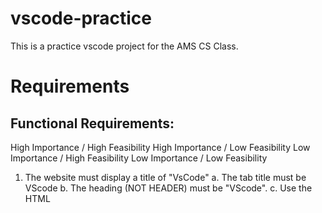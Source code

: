 # vscode-practice
This is a practice vscode project for the AMS CS Class.

# Requirements

## Functional Requirements:
High Importance / High Feasibility
High Importance / Low Feasibility
Low Importance / High Feasibility
Low Importance / Low Feasibility

1. The website must display a title of "VsCode"
	a. The tab title must be VScode
	b. The heading (NOT HEADER) must be "VScode".
	c. Use the HTML <title> element.
	d. Use the HTML <h1> element.
3. The website must have a button that links to the download page for vscode.

4. The website must display the current date and time.

5. The website must have a modern background similar to the vscode theme.

1. The website must have a dark/light mode based on the user preference.
   
2. The website must have the VSCode logo.


2. The website must display a scrollbar so that all content is visible.
	A. The scrollbar must show up if the content is not visible on the screen.
	B. The scrollbar must not show up if there is enough space for the content.


8. The website must have a functioning login page. 
9. 
## Non-Functional Requirements:
1. The website must be compatible with all modern browsers.
2. The website must be able to process pages in less than 1 second.
3. The website must be "secure".